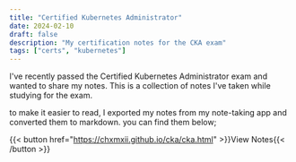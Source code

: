```yaml
---
title: "Certified Kubernetes Administrator"
date: 2024-02-10
draft: false
description: "My certification notes for the CKA exam"
tags: ["certs", "kubernetes"]
---
```


I've recently passed the Certified Kubernetes Administrator exam and wanted to share my notes. This is a collection of notes I've taken while studying for the exam. 

to make it easier to read, I exported my notes from my note-taking app and converted them to markdown. you can find them below;

{{< button href="https://chxmxii.github.io/cka/cka.html" >}}View Notes{{< /button >}}
